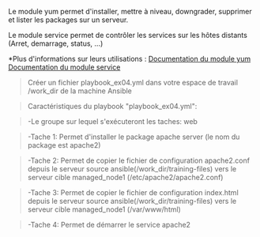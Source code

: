 
Le module yum permet d'installer, mettre à niveau, downgrader, supprimer et lister les packages sur un serveur.

Le module service permet de contrôler les services sur les hôtes distants (Arret, demarrage, status, ...) 

*Plus d'informations sur leurs utilisations : 
[Documentation du module yum](https://docs.ansible.com/ansible/latest/modules/yum_module.html?highlight=yum%20module)
[Documentation du module service](https://docs.ansible.com/ansible/latest/modules/service_module.html?highlight=service%20module)

> Créer un fichier playbook_ex04.yml dans votre espace de travail /work_dir de la machine Ansible

> Caractéristiques du playbook "playbook_ex04.yml":

> -Le groupe sur lequel s'exécuteront les taches: web

> -Tache 1: Permet d'installer le package apache server (le nom du package est apache2)

> -Tache 2: Permet de copier le fichier de configuration apache2.conf depuis le serveur source ansible(/work_dir/training-files) vers le serveur cible managed_node1 (/etc/apache2/apache2.conf)

> -Tache 3: Permet de copier le fichier de configuration index.html depuis le serveur source ansible(/work_dir/training-files) vers le serveur cible managed_node1 (/var/www/html)

> -Tache 4: Permet de démarrer le service apache2
